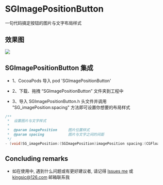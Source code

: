 
# SGImagePositionButton

一句代码搞定按钮的图片与文字布局样式


## 效果图

![](https://github.com/kingsic/SGImagePositionButton/raw/master/Picture/sorgle.png)


## SGImagePositionButton 集成

* 1、CocoaPods 导入 pod 'SGImagePositionButton'

* 2、下载、拖拽 “SGImagePositionButton” 文件夹到工程中
 
* 3、导入 SGImagePositionButton.h 头文件并调用 "SG_imagePosition:spacing" 方法即可设置你想要的布局样式

```Objective-C
/**
 *  设置图片与文字样式
 *
 *  @param imagePosition     图片位置样式
 *  @param spacing           图片与文字之间的间距
 */
- (void)SG_imagePosition:(SGImagePosition)imagePosition spacing:(CGFloat)spacing;
```


## Concluding remarks

* 如在使用中, 遇到什么问题或有更好建议者, 请记得 [Issues me](https://github.com/kingsic/SGImagePositionButton/issues) 或 kingsic@126.com 邮箱联系我

